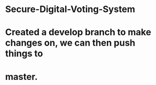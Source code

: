 # Secure-Digital-Voting-System
# Created a develop branch to make changes on, we can then push things to
# master.
